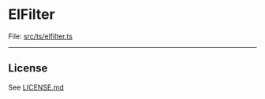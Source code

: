 # ElFilter

File: [src/ts/elfilter.ts](../../src/ts/elfilter.ts)

---




## License

See [LICENSE.md](./LICENSE.md)

